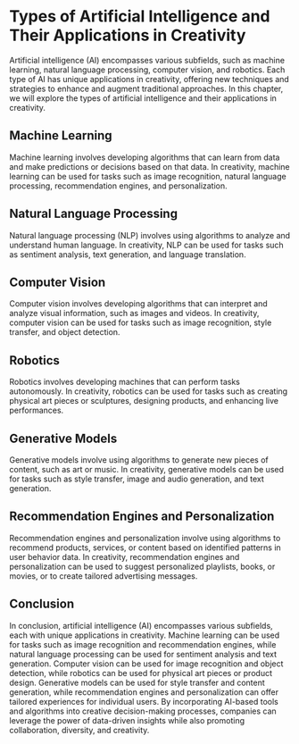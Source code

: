 Types of Artificial Intelligence and Their Applications in Creativity
============================================================================================================

Artificial intelligence (AI) encompasses various subfields, such as machine learning, natural language processing, computer vision, and robotics. Each type of AI has unique applications in creativity, offering new techniques and strategies to enhance and augment traditional approaches. In this chapter, we will explore the types of artificial intelligence and their applications in creativity.

Machine Learning
----------------

Machine learning involves developing algorithms that can learn from data and make predictions or decisions based on that data. In creativity, machine learning can be used for tasks such as image recognition, natural language processing, recommendation engines, and personalization.

Natural Language Processing
---------------------------

Natural language processing (NLP) involves using algorithms to analyze and understand human language. In creativity, NLP can be used for tasks such as sentiment analysis, text generation, and language translation.

Computer Vision
---------------

Computer vision involves developing algorithms that can interpret and analyze visual information, such as images and videos. In creativity, computer vision can be used for tasks such as image recognition, style transfer, and object detection.

Robotics
--------

Robotics involves developing machines that can perform tasks autonomously. In creativity, robotics can be used for tasks such as creating physical art pieces or sculptures, designing products, and enhancing live performances.

Generative Models
-----------------

Generative models involve using algorithms to generate new pieces of content, such as art or music. In creativity, generative models can be used for tasks such as style transfer, image and audio generation, and text generation.

Recommendation Engines and Personalization
------------------------------------------

Recommendation engines and personalization involve using algorithms to recommend products, services, or content based on identified patterns in user behavior data. In creativity, recommendation engines and personalization can be used to suggest personalized playlists, books, or movies, or to create tailored advertising messages.

Conclusion
----------

In conclusion, artificial intelligence (AI) encompasses various subfields, each with unique applications in creativity. Machine learning can be used for tasks such as image recognition and recommendation engines, while natural language processing can be used for sentiment analysis and text generation. Computer vision can be used for image recognition and object detection, while robotics can be used for physical art pieces or product design. Generative models can be used for style transfer and content generation, while recommendation engines and personalization can offer tailored experiences for individual users. By incorporating AI-based tools and algorithms into creative decision-making processes, companies can leverage the power of data-driven insights while also promoting collaboration, diversity, and creativity.
